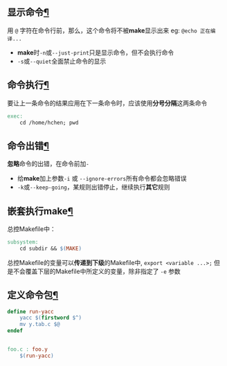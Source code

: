 ## 显示命令[¶](https://seisman.github.io/how-to-write-makefile/recipes.html#id2 "Link to this heading")
用 `@` 字符在命令行前，那么，这个命令将不被**make**显示出来 eg: `@echo 正在编译...`
- **make**时`-n`或`--just-print`只是显示命令，但不会执行命令
- `-s`或`--quiet`全面禁止命令的显示

## 命令执行[¶](https://seisman.github.io/how-to-write-makefile/recipes.html#id3 "Link to this heading")
要让上一条命令的结果应用在下一条命令时，应该使用**分号分隔**这两条命令
```makefile
exec:
    cd /home/hchen; pwd
```

## 命令出错[¶](https://seisman.github.io/how-to-write-makefile/recipes.html#id4 "Link to this heading")
**忽略**命令的出错，在命令前加`-`
- 给**make**加上参数`-i` 或 `--ignore-errors`所有命令都会忽略错误
- `-k`或`--keep-going`，某规则出错停止，继续执行**其它**规则

## 嵌套执行make[¶](https://seisman.github.io/how-to-write-makefile/recipes.html#make "Link to this heading")
总控Makefile中：
```makefile
subsystem:
    cd subdir && $(MAKE)
```
总控Makefile的变量可以**传递到下级**的Makefile中,
`export <variable ...>;`
但是不会覆盖下层的Makefile中所定义的变量，除非指定了 `-e` 参数

## 定义命令包[¶](https://seisman.github.io/how-to-write-makefile/recipes.html#id5 "Link to this heading")
```makefile
define run-yacc
	yacc $(firstword $^)
	mv y.tab.c $@
endef


foo.c : foo.y
    $(run-yacc)
```
